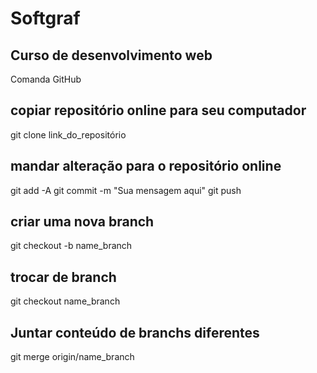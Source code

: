 # Softgraf
## Curso de desenvolvimento web

Comanda GitHub

## copiar repositório online para seu computador
git clone link_do_repositório

## mandar alteração para o repositório online
git add -A
git commit -m "Sua mensagem aqui"
git push

## criar uma nova branch
git checkout -b name_branch

## trocar de branch
git checkout name_branch

## Juntar conteúdo de branchs diferentes
git merge origin/name_branch

